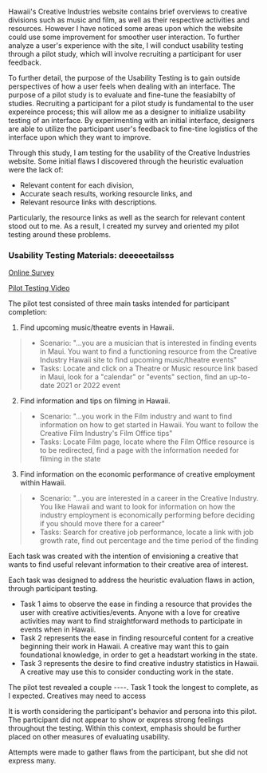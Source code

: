 
Hawaii's Creative Industries website contains brief overviews to creative divisions such as music and film, as well as their respective activities and resources.
However I have noticed some areas upon which the website could use some improvement for smoother user interaction. To further analyze a user's experience with the site, I will conduct usability testing through a pilot study, which will involve recruiting a participant for user feedback.

To further detail, the purpose of the Usability Testing is to gain outside perspectives of how a user feels when dealing with an interface. The purpose of a pilot study is to evaluate and fine-tune the feasiabilty of studies.
Recruiting a participant for a pilot study is fundamental to the user expereince process; this will allow me as a designer to initialize usability testing of an interface. By experimenting with an initial interface, designers are able to utilize the participant user's feedback to fine-tine logistics of the interface upon which they want to improve. 

Through this study, I am testing for the usability of the Creative Industries website. Some initial flaws I discovered through the heuristic evaluation were the lack of: 
- Relevant content for each division, 
- Accurate seach results, working resourcle links, and
- Relevant resource links with descriptions.

Particularly, the resource links as well as the search for relevant content stood out to me. As a result, I created my survey and oriented my pilot testing around these problems.

### Usability Testing Materials: deeeeetailsss
[Online Survey](https://docs.google.com/forms/d/e/1FAIpQLSeHc4OJ6yKzuptW0ZAyBDQEhej7BByslsSsqcUp5R4WbyGRcg/viewform)

[Pilot Testing Video](https://youtu.be/M-dOODSTZTA)



The pilot test consisted of three main tasks intended for participant completion:
1. Find upcoming music/theatre events in Hawaii.
> - Scenario: "...you are a musician that is interested in finding events in Maui. You want to find a functioning resource from the Creative Industry Hawaii site to find upcoming music/theatre events"
> - Tasks: Locate and click on a Theatre or Music resource link based in Maui, look for a "calendar" or "events" section, find an up-to-date 2021 or 2022 event  
2. Find information and tips on filming in Hawaii.
> - Scenario: "...you work in the Film industry and want to find information on how to get started in Hawaii. You want to follow the Creative Film Industry's Film Office tips"
> - Tasks: Locate Film page, locate where the Film Office resource is to be redirected, find a page with the information needed for filming in the state
3. Find information on the economic performance of creative employment within Hawaii.
> - Scenario: "...you are interested in a career in the Creative Industry. You like Hawaii and want to look for information on how the industry employment is economically performing before deciding if you should move there for a career"
> - Tasks: Search for creative job performance, locate a link with job growth rate, find out percentage and the time period of the finding 

Each task was created with the intention of envisioning a creative that wants to find useful relevant information to their creative area of interest. 

Each task was designed to address the heuristic evaluation flaws in action, through participant testing. 
- Task 1 aims to observe the ease in finding a resource that provides the user with creative activities/events. Anyone with a love for creative activities may want to find straightforward methods to participate in events when in Hawaii.
- Task 2 represents the ease in finding resourceful content for a creative beginning their work in Hawaii. A creative may want this to gain foundational knowledge, in order to get a headstart working in the state.
- Task 3 represents the desire to find creative industry statistics in Hawaii. A creative may use this to consider conducting work in the state.

The pilot test revealed a couple ----.
Task 1 took the longest to complete, as I expected. Creatives may need to access 



It is worth considering the participant's behavior and persona into this pilot. The participant did not appear to show or express strong feelings throughout the testing. Within this context, emphasis should be further placed on other measures of evaluating usability.

Attempts were made to gather flaws from the participant, but she did not express many. 
